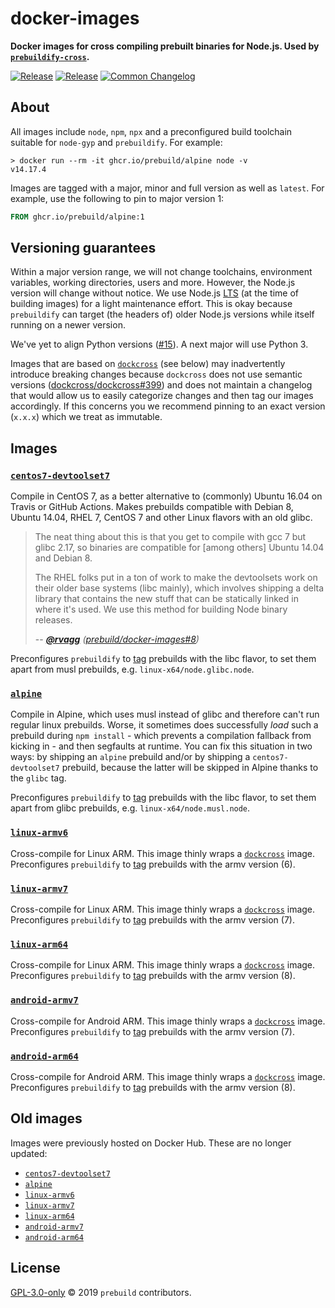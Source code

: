 # docker-images

**Docker images for cross compiling prebuilt binaries for Node.js. Used by [`prebuildify-cross`](https://github.com/prebuild/prebuildify-cross).**

[![Release](https://img.shields.io/github/v/release/prebuild/docker-images)](https://github.com/prebuild/docker-images/releases/latest)
[![Release](https://github.com/prebuild/docker-images/actions/workflows/release.yml/badge.svg)](https://github.com/prebuild/docker-images/actions/workflows/release.yml)
[![Common Changelog](https://common-changelog.org/badge.svg)](https://common-changelog.org)

## About

All images include `node`, `npm`, `npx` and a preconfigured build toolchain suitable for `node-gyp` and `prebuildify`. For example:

```
> docker run --rm -it ghcr.io/prebuild/alpine node -v
v14.17.4
```

Images are tagged with a major, minor and full version as well as `latest`. For example, use the following to pin to major version 1:

```dockerfile
FROM ghcr.io/prebuild/alpine:1
```

## Versioning guarantees

Within a major version range, we will not change toolchains, environment variables, working directories, users and more. However, the Node.js version will change without notice. We use Node.js [LTS](https://github.com/nodejs/Release) (at the time of building images) for a light maintenance effort. This is okay because `prebuildify` can target (the headers of) older Node.js versions while itself running on a newer version.

We've yet to align Python versions ([#15](https://github.com/prebuild/docker-images/issues/15)). A next major will use Python 3.

Images that are based on [`dockcross`](https://github.com/dockcross/dockcross) (see below) may inadvertently introduce breaking changes because `dockcross` does not use semantic versions ([dockcross/dockcross#399](https://github.com/dockcross/dockcross/issues/399)) and does not maintain a changelog that would allow us to easily categorize changes and then tag our images accordingly. If this concerns you we recommend pinning to an exact version (`x.x.x`) which we treat as immutable.

## Images

### [`centos7-devtoolset7`](https://github.com/orgs/prebuild/packages/container/package/centos7-devtoolset7)

Compile in CentOS 7, as a better alternative to (commonly) Ubuntu 16.04 on Travis or GitHub Actions. Makes prebuilds compatible with Debian 8, Ubuntu 14.04, RHEL 7, CentOS 7 and other Linux flavors with an old glibc.

> The neat thing about this is that you get to compile with gcc 7 but glibc 2.17, so binaries are compatible for \[among others] Ubuntu 14.04 and Debian 8.
>
> The RHEL folks put in a ton of work to make the devtoolsets work on their older base systems (libc mainly), which involves shipping a delta library that contains the new stuff that can be statically linked in where it's used. We use this method for building Node binary releases.
>
> \-- <cite>[**@rvagg**](https://github.com/rvagg) ([prebuild/docker-images#8](https://github.com/prebuild/docker-images/pull/8))</cite>

Preconfigures `prebuildify` to [tag](https://github.com/prebuild/prebuildify#options) prebuilds with the libc flavor, to set them apart from musl prebuilds, e.g. `linux-x64/node.glibc.node`.

### [`alpine`](https://github.com/orgs/prebuild/packages/container/package/alpine)

Compile in Alpine, which uses musl instead of glibc and therefore can't run regular linux prebuilds. Worse, it sometimes does successfully _load_ such a  prebuild during `npm install` - which prevents a compilation fallback from kicking in - and then segfaults at runtime. You can fix this situation in two ways: by shipping an `alpine` prebuild and/or by shipping a `centos7-devtoolset7` prebuild, because the latter will be skipped in Alpine thanks to the `glibc` tag.

Preconfigures `prebuildify` to [tag](https://github.com/prebuild/prebuildify#options) prebuilds with the libc flavor, to set them apart from glibc prebuilds, e.g. `linux-x64/node.musl.node`.

### [`linux-armv6`](https://github.com/orgs/prebuild/packages/container/package/linux-armv6)

Cross-compile for Linux ARM. This image thinly wraps a [`dockcross`](https://github.com/dockcross/dockcross) image. Preconfigures `prebuildify` to [tag](https://github.com/prebuild/prebuildify#options) prebuilds with the armv version (6).

### [`linux-armv7`](https://github.com/orgs/prebuild/packages/container/package/linux-armv7)

Cross-compile for Linux ARM. This image thinly wraps a [`dockcross`](https://github.com/dockcross/dockcross) image. Preconfigures `prebuildify` to [tag](https://github.com/prebuild/prebuildify#options) prebuilds with the armv version (7).

### [`linux-arm64`](https://github.com/orgs/prebuild/packages/container/package/linux-arm64)

Cross-compile for Linux ARM. This image thinly wraps a [`dockcross`](https://github.com/dockcross/dockcross) image. Preconfigures `prebuildify` to [tag](https://github.com/prebuild/prebuildify#options) prebuilds with the armv version (8).

### [`android-armv7`](https://github.com/orgs/prebuild/packages/container/package/android-armv7)

Cross-compile for Android ARM. This image thinly wraps a [`dockcross`](https://github.com/dockcross/dockcross) image. Preconfigures `prebuildify` to [tag](https://github.com/prebuild/prebuildify#options) prebuilds with the armv version (7).

### [`android-arm64`](https://github.com/orgs/prebuild/packages/container/package/android-arm64)

Cross-compile for Android ARM. This image thinly wraps a [`dockcross`](https://github.com/dockcross/dockcross) image. Preconfigures `prebuildify` to [tag](https://github.com/prebuild/prebuildify#options) prebuilds with the armv version (8).

## Old images

Images were previously hosted on Docker Hub. These are no longer updated:

- [`centos7-devtoolset7`](https://hub.docker.com/r/prebuild/centos7-devtoolset7)
- [`alpine`](https://hub.docker.com/r/prebuild/alpine)
- [`linux-armv6`](https://hub.docker.com/r/prebuild/linux-armv6)
- [`linux-armv7`](https://hub.docker.com/r/prebuild/linux-armv7)
- [`linux-arm64`](https://hub.docker.com/r/prebuild/linux-arm64)
- [`android-armv7`](https://hub.docker.com/r/prebuild/android-armv7)
- [`android-arm64`](https://hub.docker.com/r/prebuild/android-arm64)

## License

[GPL-3.0-only](LICENSE) © 2019 `prebuild` contributors.

